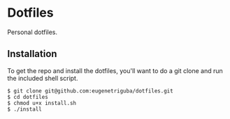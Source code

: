 # Dotfiles

Personal dotfiles.

## Installation


To get the repo and install the dotfiles, you'll want to do a git clone and run the included shell script.

```
$ git clone git@github.com:eugenetriguba/dotfiles.git
$ cd dotfiles
$ chmod u+x install.sh
$ ./install
```
